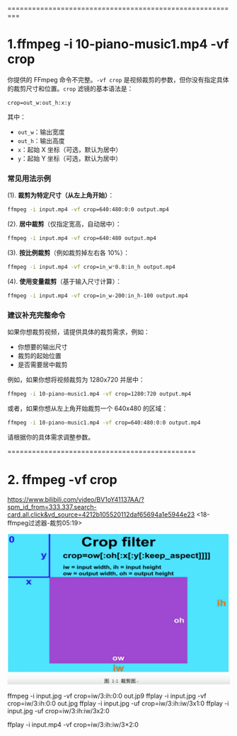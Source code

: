 =========================================================
# 1.ffmpeg -i 10-piano-music1.mp4 -vf crop


你提供的 FFmpeg 命令不完整。`-vf crop` 是视频裁剪的参数，但你没有指定具体的裁剪尺寸和位置。`crop` 滤镜的基本语法是：

```
crop=out_w:out_h:x:y
```

其中：
- `out_w`：输出宽度
- `out_h`：输出高度
- `x`：起始 X 坐标（可选，默认为居中）
- `y`：起始 Y 坐标（可选，默认为居中）
 


### 常见用法示例

(1). **裁剪为特定尺寸（从左上角开始）**：
   ```bash
   ffmpeg -i input.mp4 -vf crop=640:480:0:0 output.mp4
   ```

(2). **居中裁剪**（仅指定宽高，自动居中）：
   ```bash
   ffmpeg -i input.mp4 -vf crop=640:480 output.mp4
   ```

(3). **按比例裁剪**（例如裁剪掉左右各 10%）：
   ```bash
   ffmpeg -i input.mp4 -vf crop=in_w*0.8:in_h output.mp4
   ```

(4). **使用变量裁剪**（基于输入尺寸计算）：
   ```bash
   ffmpeg -i input.mp4 -vf crop=in_w-200:in_h-100 output.mp4
   ```

### 建议补充完整命令

如果你想裁剪视频，请提供具体的裁剪需求，例如：
- 你想要的输出尺寸
- 裁剪的起始位置
- 是否需要居中裁剪

例如，如果你想将视频裁剪为 1280x720 并居中：

```bash
ffmpeg -i 10-piano-music1.mp4 -vf crop=1280:720 output.mp4
```

或者，如果你想从左上角开始裁剪一个 640x480 的区域：

```bash
ffmpeg -i 10-piano-music1.mp4 -vf crop=640:480:0:0 output.mp4
```

请根据你的具体需求调整参数。
 
==============================================

# 2. ffmpeg -vf crop
https://www.bilibili.com/video/BV1oY41137AA/?spm_id_from=333.337.search-card.all.click&vd_source=4212b105520112daf65694a1e5944e23
<18-ffmpeg过滤器-裁剪05:19>

 ![images/ffmpeg-crop.png](images/ffmpeg-crop.png)

ffmpeg -i input.jpg -vf crop=iw/3:ih:0:0 out.jp9
ffplay -i input.jpg -vf crop=iw/3:ih:0:0 out.jpg
ffplay -i input.jpg -uf crop=iw/3:ih:iw/3x1:0
ffplay -i input.jpg -uf crop=iw/3:ih:iw/3x2:0

ffplay -i input.mp4 -vf crop=iw/3:ih:iw/3×2:0